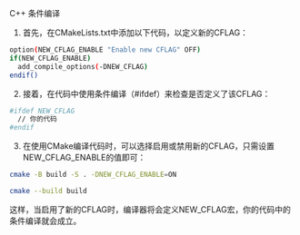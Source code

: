 C++ 条件编译

1. 首先，在CMakeLists.txt中添加以下代码，以定义新的CFLAG：
    

```bash
option(NEW_CFLAG_ENABLE "Enable new CFLAG" OFF)  
if(NEW_CFLAG_ENABLE)  
  add_compile_options(-DNEW_CFLAG)  
endif()  
```

2. 接着，在代码中使用条件编译（#ifdef）来检查是否定义了该CFLAG：
    

```bash
#ifdef NEW_CFLAG  
  // 你的代码  
#endif  

```
3. 在使用CMake编译代码时，可以选择启用或禁用新的CFLAG，只需设置NEW_CFLAG_ENABLE的值即可：
    

```bash
cmake -B build -S . -DNEW_CFLAG_ENABLE=ON

cmake --build build
```

这样，当启用了新的CFLAG时，编译器将会定义NEW_CFLAG宏，你的代码中的条件编译就会成立。